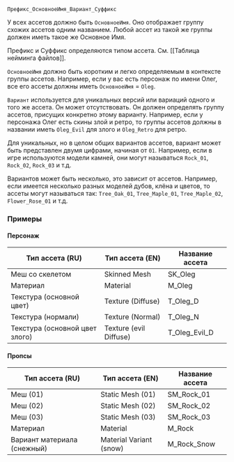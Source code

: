 `Префикс_ОсновноеИмя_Вариант_Суффикс`

У всех ассетов должно быть `ОсновноеИмя`. Оно отображает группу схожих ассетов одним названием. Любой ассет из такой же группы должен иметь такое же Основное Имя.

Префикс и Суффикс определяются типом ассета. См. [[Таблица нейминга файлов]].

`ОсновноеИмя` должно быть коротким и легко определяемым в контексте группы ассетов. Например, если у вас есть персонаж по имени Олег, все его ассеты должны иметь `ОсновноеИмя` = `Oleg`.

`Вариант` используется для уникальных версий или вариаций одного и того же ассета. Он может отсутствовать. Он должен определять группу ассетов, присущих конкретно этому варианту. Например, если у персонажа Олег есть скины злой и ретро, то группы ассетов должны в названии иметь `Oleg_Evil` для злого и `Oleg_Retro` для ретро.

Для уникальных, но в целом общих вариантов ассетов, вариант может быть представлен двумя цифрами, начиная от `01`. Например, если в игре используются модели камней, они могут называться `Rock_01`, `Rock_02`, `Rock_03` и т.д.

Вариантов может быть несколько, это зависит от ассетов. Например, если имеется несколько разных моделей дубов, клёна и цветов, то ассеты могут называться так: `Tree_Oak_01`, `Tree_Maple_01`, `Tree_Maple_02`, `Flower_Rose_01` и т.д.

### Примеры
#### Персонаж

| Тип ассета (RU)                | Тип ассета (EN)        | Название ассета |
| ------------------------------ | ---------------------- | --------------- |
| Меш со скелетом                | Skinned Mesh           | SK_Oleg         |
| Материал                       | Material               | M_Oleg          |
| Текстура (основной цвет)       | Texture (Diffuse)      | T_Oleg_D        |
| Текстура (нормали)             | Texture (Normal)       | T_Oleg_N        |
| Текстура (основной цвет злого) | Texture (evil Diffuse) | T_Oleg_Evil_D   |
#### Пропсы

| Тип ассета (RU)             | Тип ассета (EN)         | Название ассета |
| --------------------------- | ----------------------- | --------------- |
| Меш (01)                    | Static Mesh (01)        | SM_Rock_01      |
| Меш (02)                    | Static Mesh (02)        | SM_Rock_02      |
| Меш (03)                    | Static Mesh (03)        | SM_Rock_03      |
| Материал                    | Material                | M_Rock          |
| Вариант материала (снежный) | Material Variant (snow) | M_Rock_Snow     |
